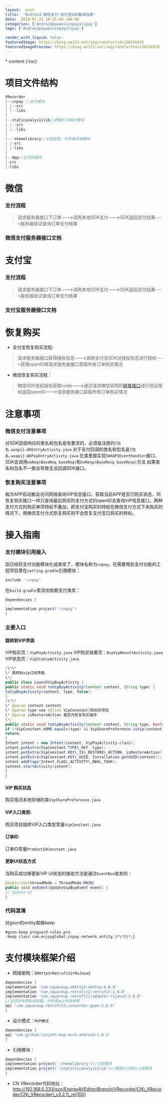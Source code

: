```yaml
---
layout:  post
title:  "Android-微信支付-支付宝SDK集成指南"
date:  2019-07-22 10:25:00 +08:00
categories: ['Androidpayweixinpayalipay']
tags: ['Androidpayweixinpayalipay']

render_with_liquid: false
featuredImage: https://bing.ee123.net/img/rand?artid=138336035
featuredImagePreview: https://bing.ee123.net/img/rand?artid=138336035
---
```


\* content
{:toc}
# 项目文件结构
```java
VRecorder
|--cnpay //支付模块
| |--src
| |--libs
|
|--staticanalysislib//数据打点探针模块
| |--src
| |--libs
|
|---themelibrary//主题配色、字符串资源模块
| |-src
| |-libs
|
|--App//主项目模块
|-src
|-libs
```
# 微信
### 支付流程
> 请求服务器接口下订单--->调用本地SDK支付--->SDK返回支付结果--->服务器验证查询订单支付结果
### 微信支付服务器接口文档
[文档]: 微信支付网络协议.md
# 支付宝
### 支付流程
> 请求服务器接口下订单--->调用本地SDK支付--->SDK返回支付结果--->服务器验证查询订单支付结果
### 支付宝服务器接口文档
[文档]: 支付宝支付接口.md
# 恢复购买
- 支付宝恢复购买流程:
> 请求服务器接口获得授权信息--->调用支付宝SDK对授权信息进行授权--->获得openID再请求服务器接口获取所有订单购买情况
- 微信恢复购买流程：
>微信SDK发起授权获取code--->通过请求微信官网的[链接接口](https://api.weixin.qq.com/sns/oauth2/access\_token?appid=&secret=&code=&grant\_type=authorization\_code)进行验证授权返回openID--->请求服务接口获取所有订单购买情况
# 注意事项
### 微信支付注意事项
对SDK回调响应的类名和包名是有要求的，必须是注册的`{包名.wxapi}.WXEntryActivity.java`
对于支付回调的类名和包名是`{包名.wxapi}.WXPayEntryActivity.java`
在类里面实现`IWXAPIEventHandler`接口，SDK会调用`onReq(BaseReq baseReq)`和`onResp(BaseResp baseResp)`方法
如果类名和包名不一致会导致无法回调SDK接口。
### 恢复购买注意事项
每次APP启动都会访问网络查询VIP信息接口，获取当前APP是否已购买状态，同恢复购买接口一样只查询最后购买的支付方式的openID去查询VIP信息接口。两种支付方式的购买单项特权不叠加，即支付宝购买的特权在微信支付方式下未购买的情况下，用微信支付方式恢复购买则不会恢复支付宝已购买的特权。
# 接入指南
### 支付模块引用接入
现已经将支付功能模块化成类库了，模块名称为`cnpay`。在需要用到支付功能的工程项目里在`setting.gradle`引用模块：
```groovy
include ':cnpay'
```
在`build.gradle`里添加依赖支付类库：
```groovy
dependencies {
...
implementation project(':cnpay')
}
```
### 主要入口
#### 跳转到VIP界面
VIP购买页：`VipPayActivity.java`
VIP购买结果页：`BuyVipResultActivity.java`
VIP状态页：`VipStatusActivity.java`
```java
/\*\*
\* 跳转到vip订阅界面
\*/
public class LaunchVipBuyActivity {
public static void toVipBuyActivity(Context context, String type) {
toVipBuyActivity(context, type, false);
}
/\*\*
\* @param context context
\* @param type see {@link VipConstant}购买的项目
\* @param isRestoreAction 是否为恢复购买操作
\*/
public static void toVipBuyActivity(Context context, String type, boolean isRestoreAction) {
if (!VipConstant.HOME.equals(type) && VipSharePreference.isVip(context)) {
return;
}
Intent intent = new Intent(context, VipPayActivity.class);
intent.putExtra(VipConstant.TYPE\_KEY, type);
intent.putExtra(VipConstant.KEY\_IS\_RESTORE\_ACTION, isRestoreAction);
intent.putExtra(VipConstant.KEY\_UUID, Installation.getUUID(context));
intent.addFlags(Intent.FLAG\_ACTIVITY\_NEW\_TASK);
context.startActivity(intent);
}
}
```
#### VIP 购买状态
购买情况本地存储的类`VipSharePreference.java`
#### VIP入口类型:
购买项目跳转VIP入口类型常量`VipConstant.java`
#### 订单ID
订单ID常量`ProductIdConstant.java`
#### 更新UI状态方式
当购买成功够更新VIP UI状态的接收方法是通过`EventBus`收发的：
```java
@Subscribe(threadMode = ThreadMode.MAIN)
public void onEvent(UpdateVipBuyEvent event) {
// update UI
}
```
### 代码混淆
对gson的entity类做keep
```text
#gson-keep proguard-rules.pro
-keep class com.enjoyglobal.cnpay.network.entity.\*\*{\*;}
```
# 支付模块框架介绍
- 网络架构：`OKHttp3+Retrofit2+RxJava2`
```groovy
dependencies {
implementation 'com.squareup.okhttp3:okhttp:4.0.0'
implementation 'com.squareup.retrofit2:retrofit:2.6.0'
implementation 'com.squareup.retrofit2:adapter-rxjava2:2.6.0'
//主项目有用到该依赖，所有是api传递依赖
api 'com.squareup.retrofit2:converter-gson:2.6.0'
}
```
- 设计模式：`MVP模式`
```groovy
dependencies {
api 'com.github.linjonh:mvp-arch-android:1.0.2'
}
```
- 引用模块：
```groovy
dependencies {
implementation project(':themelibrary')//主题模块
implementation project(':statisticanalysislib')//数据打点探针上报模块
}
```
- CN VRecorder代码地址：http://192.168.0.233/svn/EnergyAVEditor/Branch/VRecorder/CN\_VRecorder/CN\_VRecorder\_v3.2.1\_re(100)